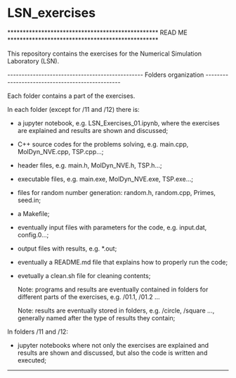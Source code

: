 # LSN_exercises

************************************************* READ ME *************************************************


This repository contains the exercises for the Numerical Simulation Laboratory (LSN).


------------------------------------------------ Folders organization ------------------------------------------------

Each folder contains a part of the exercises.


In each folder (except for /11 and /12) there is:

- a jupyter notebook, e.g. LSN_Exercises_01.ipynb, where the exercises are explained and results are shown and discussed;
- C++ source codes for the problems solving, e.g. main.cpp, MolDyn_NVE.cpp, TSP.cpp...;
- header files, e.g. main.h, MolDyn_NVE.h, TSP.h...;
- executable files, e.g. main.exe, MolDyn_NVE.exe, TSP.exe...;
- files for random number generation: random.h, random.cpp, Primes, seed.in;
- a Makefile;
- eventually input files with parameters for the code, e.g. input.dat, config.0...;
- output files with results, e.g. *.out;
- eventually a README.md file that explains how to properly run the code;
- evetually a clean.sh file for cleaning contents;

  Note: programs and results are eventually contained in folders for different parts of the exercises, e.g. /01.1, /01.2 ...
  
  Note: results are eventually stored in folders, e.g. /circle, /square ..., generally named after the type of results they contain;

In folders /11 and /12:
<br/>
- jupyter notebooks where not only the exercises are explained and results are shown and discussed, but also the code is written and executed;
	




********************************************************************************************************************

